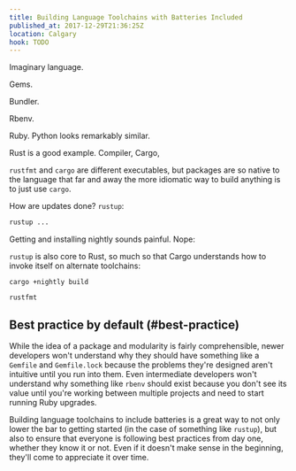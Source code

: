 ```yaml
---
title: Building Language Toolchains with Batteries Included
published_at: 2017-12-29T21:36:25Z
location: Calgary
hook: TODO
---
```


Imaginary language.

Gems.

Bundler.

Rbenv.

Ruby. Python looks remarkably similar.

Rust is a good example. Compiler, Cargo, 

`rustfmt` and `cargo` are different executables, but
packages are so native to the language that far and away
the more idiomatic way to build anything is to just use
`cargo`.

How are updates done? `rustup`:

``` sh
rustup ...
```

Getting and installing nightly sounds painful. Nope:

`rustup` is also core to Rust, so much so that Cargo
understands how to invoke itself on alternate toolchains:

```
cargo +nightly build
```

`rustfmt`

## Best practice by default (#best-practice)

While the idea of a package and modularity is fairly
comprehensible, newer developers won't understand why they
should have something like a `Gemfile` and `Gemfile.lock`
because the problems they're designed aren't intuitive
until you run into them. Even intermediate developers won't
understand why something like `rbenv` should exist because
you don't see its value until you're working between
multiple projects and need to start running Ruby upgrades.

Building language toolchains to include batteries is a
great way to not only lower the bar to getting started (in
the case of something like `rustup`), but also to ensure
that everyone is following best practices from day one,
whether they know it or not. Even if it doesn't make sense
in the beginning, they'll come to appreciate it over time.
